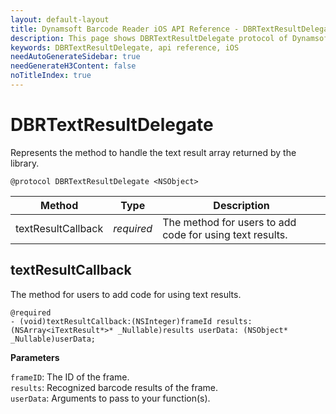 ```yaml
---
layout: default-layout
title: Dynamsoft Barcode Reader iOS API Reference - DBRTextResultDelegate
description: This page shows DBRTextResultDelegate protocol of Dynamsoft Barcode Reader for iOS SDK.
keywords: DBRTextResultDelegate, api reference, iOS
needAutoGenerateSidebar: true
needGenerateH3Content: false
noTitleIndex: true
---
```


# DBRTextResultDelegate

Represents the method to handle the text result array returned by the library.

```objc
@protocol DBRTextResultDelegate <NSObject>
```

| Method | Type | Description |
| ------ | ---- | ----------- |
| textResultCallback | *required* | The method for users to add code for using text results. |

## textResultCallback

The method for users to add code for using text results.

```objc
@required
- (void)textResultCallback:(NSInteger)frameId results:(NSArray<iTextResult*>* _Nullable)results userData: (NSObject* _Nullable)userData;
```

**Parameters**

`frameID`: The ID of the frame.  
`results`: Recognized barcode results of the frame.  
`userData`: Arguments to pass to your function(s).
